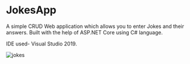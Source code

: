 # JokesApp
A simple CRUD Web application which allows you to enter Jokes and their answers. Built with the help of ASP.NET Core using C# language.

IDE used- Visual Studio 2019.

![jokes](https://user-images.githubusercontent.com/47186806/116759086-67edd700-aa09-11eb-8863-54e366d41a11.PNG)
